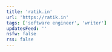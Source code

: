 ```yaml
---
title: 'ratik.in'
url: 'https://ratik.in'
tags: ['software engineer', 'writer']
updatesFeed: ''
nsfw: false
rss: false
---
```

